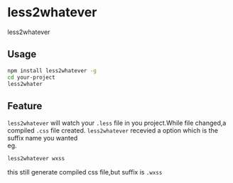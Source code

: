 # less2whatever
less2whatever
## Usage
```bash
npm install less2whatever -g
cd your-project
less2whater
```
## Feature
`less2whatever` will watch your `.less` file in you project.While file changed,a compiled `.css` file created.
`less2whatever` recevied a option which is the suffix name you wanted   
eg. 
```bash
less2whatever wxss
```
this still generate compiled css file,but suffix is `.wxss`
